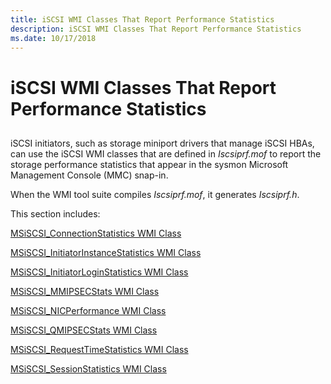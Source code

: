 ```yaml
---
title: iSCSI WMI Classes That Report Performance Statistics
description: iSCSI WMI Classes That Report Performance Statistics
ms.date: 10/17/2018
---
```


# iSCSI WMI Classes That Report Performance Statistics


## <span id="ddk_iscsi_wmi_classes_used_to_report_performance_statistics_kr"></span><span id="DDK_ISCSI_WMI_CLASSES_USED_TO_REPORT_PERFORMANCE_STATISTICS_KR"></span>


iSCSI initiators, such as storage miniport drivers that manage iSCSI HBAs, can use the iSCSI WMI classes that are defined in *Iscsiprf.mof* to report the storage performance statistics that appear in the sysmon Microsoft Management Console (MMC) snap-in.

When the WMI tool suite compiles *Iscsiprf.mof*, it generates *Iscsiprf.h*.

This section includes:

[MSiSCSI\_ConnectionStatistics WMI Class](msiscsi-connectionstatistics-wmi-class.md)

[MSiSCSI\_InitiatorInstanceStatistics WMI Class](msiscsi-initiatorinstancestatistics-wmi-class.md)

[MSiSCSI\_InitiatorLoginStatistics WMI Class](msiscsi-initiatorloginstatistics-wmi-class.md)

[MSiSCSI\_MMIPSECStats WMI Class](msiscsi-mmipsecstats-wmi-class.md)

[MSiSCSI\_NICPerformance WMI Class](msiscsi-nicperformance-wmi-class.md)

[MSiSCSI\_QMIPSECStats WMI Class](msiscsi-qmipsecstats-wmi-class.md)

[MSiSCSI\_RequestTimeStatistics WMI Class](msiscsi-requesttimestatistics-wmi-class.md)

[MSiSCSI\_SessionStatistics WMI Class](msiscsi-sessionstatistics-wmi-class.md)

 

 





